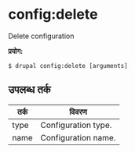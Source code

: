 # config:delete
Delete configuration

**प्रयोग:**
```
$ drupal config:delete [arguments]
```

## उपलब्ध तर्क
तर्क | विवरण
---------|-------------
type | Configuration type.
name | Configuration name.
